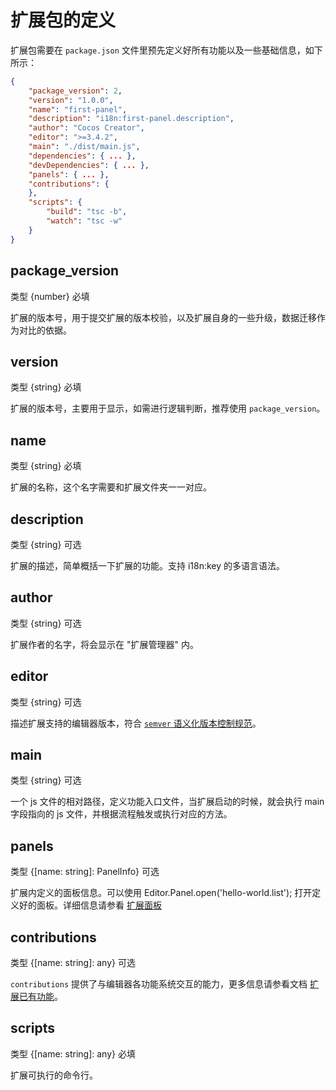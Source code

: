 # 扩展包的定义

扩展包需要在 `package.json` 文件里预先定义好所有功能以及一些基础信息，如下所示：

```json
{
    "package_version": 2,
    "version": "1.0.0",
    "name": "first-panel",
    "description": "i18n:first-panel.description",
    "author": "Cocos Creator",
    "editor": ">=3.4.2",
    "main": "./dist/main.js",
    "dependencies": { ... },
    "devDependencies": { ... },
    "panels": { ... },
    "contributions": {
    },
    "scripts": {
        "build": "tsc -b",
        "watch": "tsc -w"
    }
}
```

## package_version

类型 {number} 必填

扩展的版本号，用于提交扩展的版本校验，以及扩展自身的一些升级，数据迁移作为对比的依据。

## version

类型 {string} 必填

扩展的版本号，主要用于显示，如需进行逻辑判断，推荐使用 `package_version`。

## name

类型 {string} 必填

扩展的名称，这个名字需要和扩展文件夹一一对应。

## description

类型 {string} 可选

扩展的描述，简单概括一下扩展的功能。支持 i18n:key 的多语言语法。


## author

类型 {string} 可选

扩展作者的名字，将会显示在 "扩展管理器" 内。

## editor

类型 {string} 可选

描述扩展支持的编辑器版本，符合 [`semver` 语义化版本控制规范](https://semver.org/)。



## main

类型 {string} 可选

一个 js 文件的相对路径，定义功能入口文件，当扩展启动的时候，就会执行 main 字段指向的 js 文件，并根据流程触发或执行对应的方法。

## panels

类型 {[name: string]: PanelInfo} 可选

扩展内定义的面板信息。可以使用 Editor.Panel.open('hello-world.list'); 打开定义好的面板。详细信息请参看 [扩展面板](./panel.md)

## contributions

类型 {[name: string]: any} 可选

`contributions` 提供了与编辑器各功能系统交互的能力，更多信息请参看文档 [扩展已有功能](./contributions.md)。

## scripts
类型 {[name: string]: any} 必填

扩展可执行的命令行。